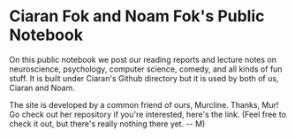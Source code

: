 # Ciaran Fok and Noam Fok's Public Notebook

On this public notebook we post our reading reports and lecture notes on neuroscience, psychology, computer science, comedy, and all kinds of fun stuff. It is built under Ciaran's Github directory but it is used by both of us, Ciaran and Noam.

The site is developed by a common friend of ours, Murcline. Thanks, Mur!
Go check out her repository if you're interested, here's the link. (Feel free to check it out, but there's really nothing there yet. -- M)